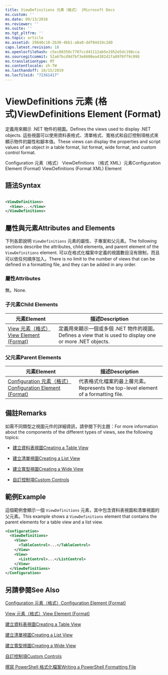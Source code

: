 ```yaml
---
title: ViewDefinitions 元素（格式） |Microsoft Docs
ms.custom: ''
ms.date: 09/13/2016
ms.reviewer: ''
ms.suite: ''
ms.tgt_pltfrm: ''
ms.topic: article
ms.assetid: 29840c10-2b30-4bb1-a8a0-ddf84d19c2d0
caps.latest.revision: 18
ms.openlocfilehash: c5ec80350c7707ccd41112ab5e1952e5dc198cca
ms.sourcegitcommit: 52a67bcd9d7bf3e8600ea4302d1fa8970ff9c998
ms.translationtype: MT
ms.contentlocale: zh-TW
ms.lasthandoff: 10/15/2019
ms.locfileid: "72361417"
---
```

# <a name="viewdefinitions-element-format"></a><span data-ttu-id="5730c-102">ViewDefinitions 元素 (格式)</span><span class="sxs-lookup"><span data-stu-id="5730c-102">ViewDefinitions Element (Format)</span></span>

<span data-ttu-id="5730c-103">定義用來顯示 .NET 物件的視圖。</span><span class="sxs-lookup"><span data-stu-id="5730c-103">Defines the views used to display .NET objects.</span></span> <span data-ttu-id="5730c-104">這些視圖可以使用資料表格式、清單格式、寬格式和自訂控制項格式來顯示物件的屬性和腳本值。</span><span class="sxs-lookup"><span data-stu-id="5730c-104">These views can display the properties and script values of an object  in a table format, list format, wide format, and custom control format.</span></span>

<span data-ttu-id="5730c-105">Configuration 元素（格式） ViewDefinitions （格式 XML）元素</span><span class="sxs-lookup"><span data-stu-id="5730c-105">Configuration Element (Format) ViewDefinitions (Format XML) Element</span></span>

## <a name="syntax"></a><span data-ttu-id="5730c-106">語法</span><span class="sxs-lookup"><span data-stu-id="5730c-106">Syntax</span></span>

```xml

<ViewDefinitions>
  <View>...</View>
</ViewDefinitions>
```

## <a name="attributes-and-elements"></a><span data-ttu-id="5730c-107">屬性與元素</span><span class="sxs-lookup"><span data-stu-id="5730c-107">Attributes and Elements</span></span>

<span data-ttu-id="5730c-108">下列各節說明 `ViewDefinitions` 元素的屬性、子專案和父元素。</span><span class="sxs-lookup"><span data-stu-id="5730c-108">The following sections describe the attributes, child elements, and parent element of the `ViewDefinitions` element.</span></span> <span data-ttu-id="5730c-109">可以在格式化檔案中定義的視圖數目沒有限制，而且可以依任何順序加入。</span><span class="sxs-lookup"><span data-stu-id="5730c-109">There is no limit to the number of views that can be defined in a formatting file, and they can be added in any order.</span></span>

### <a name="attributes"></a><span data-ttu-id="5730c-110">屬性</span><span class="sxs-lookup"><span data-stu-id="5730c-110">Attributes</span></span>

<span data-ttu-id="5730c-111">無。</span><span class="sxs-lookup"><span data-stu-id="5730c-111">None.</span></span>

### <a name="child-elements"></a><span data-ttu-id="5730c-112">子元素</span><span class="sxs-lookup"><span data-stu-id="5730c-112">Child Elements</span></span>

|<span data-ttu-id="5730c-113">元素</span><span class="sxs-lookup"><span data-stu-id="5730c-113">Element</span></span>|<span data-ttu-id="5730c-114">描述</span><span class="sxs-lookup"><span data-stu-id="5730c-114">Description</span></span>|
|-------------|-----------------|
|[<span data-ttu-id="5730c-115">View 元素（格式）</span><span class="sxs-lookup"><span data-stu-id="5730c-115">View Element (Format)</span></span>](./view-element-format.md)|<span data-ttu-id="5730c-116">定義用來顯示一個或多個 .NET 物件的視圖。</span><span class="sxs-lookup"><span data-stu-id="5730c-116">Defines a view that is used to display one or more .NET objects.</span></span>|

### <a name="parent-elements"></a><span data-ttu-id="5730c-117">父元素</span><span class="sxs-lookup"><span data-stu-id="5730c-117">Parent Elements</span></span>

|<span data-ttu-id="5730c-118">元素</span><span class="sxs-lookup"><span data-stu-id="5730c-118">Element</span></span>|<span data-ttu-id="5730c-119">描述</span><span class="sxs-lookup"><span data-stu-id="5730c-119">Description</span></span>|
|-------------|-----------------|
|[<span data-ttu-id="5730c-120">Configuration 元素（格式）</span><span class="sxs-lookup"><span data-stu-id="5730c-120">Configuration Element (Format)</span></span>](./configuration-element-format.md)|<span data-ttu-id="5730c-121">代表格式化檔案的最上層元素。</span><span class="sxs-lookup"><span data-stu-id="5730c-121">Represents the top-level element of a formatting file.</span></span>|

## <a name="remarks"></a><span data-ttu-id="5730c-122">備註</span><span class="sxs-lookup"><span data-stu-id="5730c-122">Remarks</span></span>

<span data-ttu-id="5730c-123">如需不同類型之視圖元件的詳細資訊，請參閱下列主題：</span><span class="sxs-lookup"><span data-stu-id="5730c-123">For more information about the components of the different types of views, see the following topics:</span></span>

- [<span data-ttu-id="5730c-124">建立資料表視圖</span><span class="sxs-lookup"><span data-stu-id="5730c-124">Creating a Table View</span></span>](./creating-a-table-view.md)

- [<span data-ttu-id="5730c-125">建立清單視圖</span><span class="sxs-lookup"><span data-stu-id="5730c-125">Creating a List View</span></span>](./creating-a-list-view.md)

- [<span data-ttu-id="5730c-126">建立寬型視圖</span><span class="sxs-lookup"><span data-stu-id="5730c-126">Creating a Wide View</span></span>](./creating-a-wide-view.md)

- [<span data-ttu-id="5730c-127">自訂控制項</span><span class="sxs-lookup"><span data-stu-id="5730c-127">Custom Controls</span></span>](./creating-custom-controls.md)

## <a name="example"></a><span data-ttu-id="5730c-128">範例</span><span class="sxs-lookup"><span data-stu-id="5730c-128">Example</span></span>

<span data-ttu-id="5730c-129">這個範例會顯示一個 `ViewDefinitions` 元素，其中包含資料表視圖和清單視圖的父元素。</span><span class="sxs-lookup"><span data-stu-id="5730c-129">This example shows a `ViewDefinitions` element that contains the parent elements for a table view and a list view.</span></span>

```xml
<Configuration>
  <ViewDefinitions>
    <View>
      <TableControl>...</TableControl>
    </View>
    <View>
      <ListControl>...</ListControl>
    </View>
  </ViewDefinitions>
</Configuration>
```

## <a name="see-also"></a><span data-ttu-id="5730c-130">另請參閱</span><span class="sxs-lookup"><span data-stu-id="5730c-130">See Also</span></span>

[<span data-ttu-id="5730c-131">Configuration 元素（格式）</span><span class="sxs-lookup"><span data-stu-id="5730c-131">Configuration Element (Format)</span></span>](./configuration-element-format.md)

[<span data-ttu-id="5730c-132">View 元素（格式）</span><span class="sxs-lookup"><span data-stu-id="5730c-132">View Element (Format)</span></span>](./view-element-format.md)

[<span data-ttu-id="5730c-133">建立資料表視圖</span><span class="sxs-lookup"><span data-stu-id="5730c-133">Creating a Table View</span></span>](./creating-a-table-view.md)

[<span data-ttu-id="5730c-134">建立清單視圖</span><span class="sxs-lookup"><span data-stu-id="5730c-134">Creating a List View</span></span>](./creating-a-list-view.md)

[<span data-ttu-id="5730c-135">建立寬型視圖</span><span class="sxs-lookup"><span data-stu-id="5730c-135">Creating a Wide View</span></span>](./creating-a-wide-view.md)

[<span data-ttu-id="5730c-136">自訂控制項</span><span class="sxs-lookup"><span data-stu-id="5730c-136">Custom Controls</span></span>](./creating-custom-controls.md)

[<span data-ttu-id="5730c-137">撰寫 PowerShell 格式化檔案</span><span class="sxs-lookup"><span data-stu-id="5730c-137">Writing a PowerShell Formatting File</span></span>](./writing-a-powershell-formatting-file.md)
